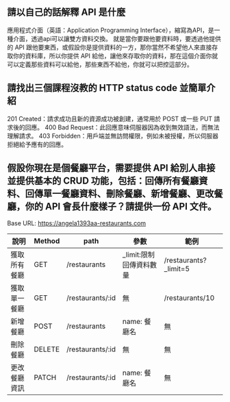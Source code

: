 ## 請以自己的話解釋 API 是什麼
應用程式介面（英語：Application Programming Interface），縮寫為API，是一種介面，透過api可以讓雙方資料交換。 就是當你要跟他要資料時，要透過他提供的 API 跟他要東西，或假設你是提供資料的一方，那你當然不希望他人來直接存取你的資料庫，所以你提供 API 給他，讓他來存取你的資料，那在這個介面你就可以定義那些資料可以給他，那些東西不給他，你就可以把控這部分。


## 請找出三個課程沒教的 HTTP status code 並簡單介紹
201 Created：請求成功且新的資源成功被創建，通常用於 POST 或一些 PUT 請求後的回應。
400 Bad Request：此回應意味伺服器因為收到無效語法，而無法理解請求。 
403 Forbidden：用戶端並無訪問權限，例如未被授權，所以伺服器拒絕給予應有的回應。


## 假設你現在是個餐廳平台，需要提供 API 給別人串接並提供基本的 CRUD 功能，包括：回傳所有餐廳資料、回傳單一餐廳資料、刪除餐廳、新增餐廳、更改餐廳，你的 API 會長什麼樣子？請提供一份 API 文件。

Base URL: https://angela1393aa-restaurants.com

| 說明     | Method | path       | 參數                   | 範例             |
|--------|--------|------------|----------------------|----------------|
| 獲取所有餐廳 | GET    | /restaurants     | _limit:限制回傳資料數量           | /restaurants?_limit=5 |
| 獲取單一餐廳 | GET    | /restaurants/:id | 無                    | /restaurants/10      |
| 新增餐廳   | POST   | /restaurants     | name: 餐廳名 | 無              |
| 刪除餐廳   | DELETE   | /restaurants/:id     | 無 | 無              |
| 更改餐廳資訊   | PATCH   | /restaurants/:id     | name: 餐廳名 | 無              |
